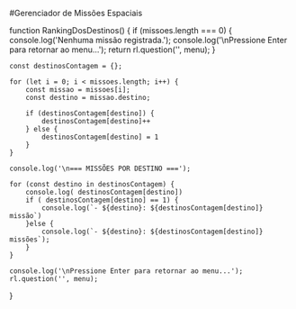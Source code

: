 #Gerenciador de Missões Espaciais




function RankingDosDestinos() {
    if (missoes.length === 0) {
        console.log('Nenhuma missão registrada.');
        console.log('\nPressione Enter para retornar ao menu...');
        return rl.question('', menu);
    }

    const destinosContagem = {};

    for (let i = 0; i < missoes.length; i++) {
        const missao = missoes[i];
        const destino = missao.destino;

        if (destinosContagem[destino]) {
            destinosContagem[destino]++
        } else {
            destinosContagem[destino] = 1
        }
    }

    console.log('\n=== MISSÕES POR DESTINO ===');

    for (const destino in destinosContagem) {
        console.log( destinosContagem[destino])
        if ( destinosContagem[destino] == 1) {
            console.log(`- ${destino}: ${destinosContagem[destino]} missão`)
        }else {
            console.log(`- ${destino}: ${destinosContagem[destino]} missões`);
        }
    }

    console.log('\nPressione Enter para retornar ao menu...');
    rl.question('', menu);
}
